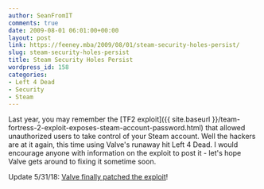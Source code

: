 ```yaml
---
author: SeanFromIT
comments: true
date: 2009-08-01 06:01:00+00:00
layout: post
link: https://feeney.mba/2009/08/01/steam-security-holes-persist/
slug: steam-security-holes-persist
title: Steam Security Holes Persist
wordpress_id: 158
categories:
- Left 4 Dead
- Security
- Steam
---
```


Last year, you may remember the [TF2 exploit]({{ site.baseurl }}/team-fortress-2-exploit-exposes-steam-account-password.html) that allowed unauthorized users to take control of your Steam account. Well the hackers are at it again, this time using Valve's runaway hit Left 4 Dead. I would encourage anyone with information on the exploit to post it - let's hope Valve gets around to fixing it sometime soon.

Update 5/31/18: [Valve finally patched the exploit](https://motherboard.vice.com/en_us/article/9k8qv5/steam-exploit-left-users-vulnerable-for-10-years)!
